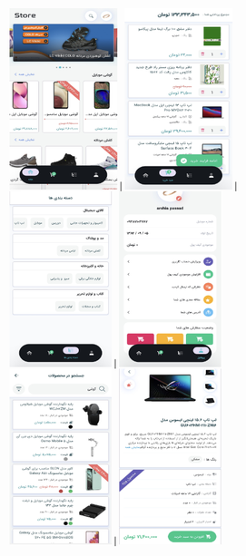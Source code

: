 <img src="https://github.com/arshiapassad/Store/blob/23704d1076dbf5cd3aeaab6d5d9dcdb57e36a9b4/file_0000986.jpg" width="190" height="320"> |
<img src="https://github.com/arshiapassad/Store/blob/23704d1076dbf5cd3aeaab6d5d9dcdb57e36a9b4/file_0000987.jpg" width="190" height="320"> |
<img src="https://github.com/arshiapassad/Store/blob/23704d1076dbf5cd3aeaab6d5d9dcdb57e36a9b4/file_0000984.jpg" width="180" height="310"> |
<img src="https://github.com/arshiapassad/Store/blob/23704d1076dbf5cd3aeaab6d5d9dcdb57e36a9b4/file_0000988.jpg" width="180" height="310"> 
<img src="https://github.com/arshiapassad/Store/blob/0a46e3d9477cf5ded4e493207f73e09ad56f748f/file_0000989.jpg" width="180" height="310"> |
<img src="https://github.com/arshiapassad/Store/blob/0a46e3d9477cf5ded4e493207f73e09ad56f748f/file_0000985.jpg" width="180" height="310"> 
